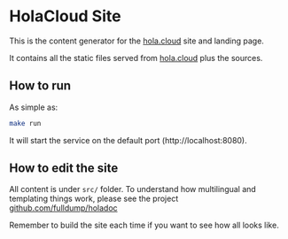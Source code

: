 # HolaCloud Site

This is the content generator for the [hola.cloud](https://hola.cloud/) site and landing page.

It contains all the static files served from [hola.cloud](https://hola.cloud) plus the sources.

## How to run

As simple as:

```sh
make run
```

It will start the service on the default port (http://localhost:8080).


## How to edit the site

All content is under `src/` folder. To understand how multilingual and templating things work, please see the project [github.com/fulldump/holadoc](https://github.com/fulldump/holadoc)

Remember to build the site each time if you want to see how all looks like.

